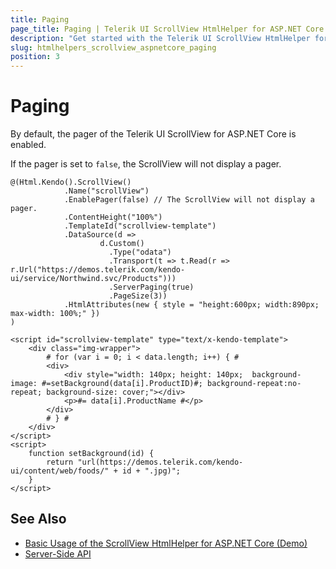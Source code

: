 ```yaml
---
title: Paging
page_title: Paging | Telerik UI ScrollView HtmlHelper for ASP.NET Core
description: "Get started with the Telerik UI ScrollView HtmlHelper for ASP.NET Core and learn how to enable its paging functionality."
slug: htmlhelpers_scrollview_aspnetcore_paging
position: 3
---
```


# Paging

By default, the pager of the Telerik UI ScrollView for ASP.NET Core is enabled.

If the pager is set to `false`, the ScrollView will not display a pager.

    @(Html.Kendo().ScrollView()
                .Name("scrollView")
                .EnablePager(false) // The ScrollView will not display a pager.
                .ContentHeight("100%")
                .TemplateId("scrollview-template")
                .DataSource(d =>
                        d.Custom()
                          .Type("odata")
                          .Transport(t => t.Read(r => r.Url("https://demos.telerik.com/kendo-ui/service/Northwind.svc/Products")))
                          .ServerPaging(true)
                          .PageSize(3))
                .HtmlAttributes(new { style = "height:600px; width:890px; max-width: 100%;" })
    )

    <script id="scrollview-template" type="text/x-kendo-template">
        <div class="img-wrapper">
            # for (var i = 0; i < data.length; i++) { #
            <div>
                <div style="width: 140px; height: 140px;  background-image: #=setBackground(data[i].ProductID)#; background-repeat:no-repeat; background-size: cover;"></div>
                <p>#= data[i].ProductName #</p>
            </div>
            # } #
        </div>
    </script>
    <script>
        function setBackground(id) {
            return "url(https://demos.telerik.com/kendo-ui/content/web/foods/" + id + ".jpg)";
        }
    </script>

## See Also

* [Basic Usage of the ScrollView HtmlHelper for ASP.NET Core (Demo)](https://demos.telerik.com/aspnet-core/scrollview/index)
* [Server-Side API](/api/scrollview)
